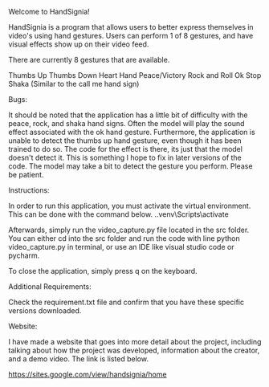 Welcome to HandSignia!

HandSignia is a program that allows users to better express themselves in video's using hand gestures. Users can
perform 1 of 8 gestures, and have visual effects show up on their video feed.

There are currently 8 gestures that are available.

Thumbs Up
Thumbs Down
Heart Hand
Peace/Victory
Rock and Roll
Ok
Stop
Shaka (Similar to the call me hand sign)

Bugs:

It should be noted that the application has a little bit of difficulty with the peace, rock, and shaka hand signs.
Often the model will play the sound effect associated with the ok hand gesture. 
Furthermore, the application is unable to detect the thumbs up hand gesture, even though it has been trained to do so. The code for the effect
is there, its just that the model doesn't detect it. This is something I hope to fix in later versions of the code.
The model may take a bit to detect the gesture you perform. Please be patient.


Instructions:

In order to run this application, you must activate the virtual environment. This can be done with the command below.
.\.venv\Scripts\activate 

Afterwards, simply run the video_capture.py file located in the src folder.
You can either cd into the src folder and run the code with line python video_capture.py in terminal, or use an IDE like visual studio code
or pycharm.

To close the application, simply press q on the keyboard.

Additional Requirements:

Check the requirement.txt file and confirm that you have these specific versions downloaded.

Website:

I have made a website that goes into more detail about the project, including talking about how the project
was developed, information about the creator, and a demo video. The link is listed below.

https://sites.google.com/view/handsignia/home
